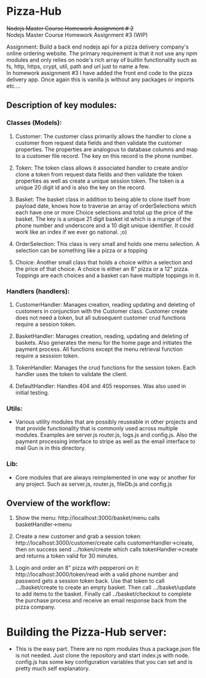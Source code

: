 # Pizza-Hub
~~Nodejs Master Course Homework Assignment # 2~~</br>
Nodejs Master Course Homework Assignment #3 (WIP)

Assignment: Build a back end nodejs api for a pizza delivery company's online ordering website. The primary requirement is that it not use any npm modules and only relies on node's rich array of builtin functionality such as fs, http, https, crypt, util, path and url just to name a few.</br>
In homework assignment #3 I have added the front end code to the pizza delivery app. Once again this is vanilla js without any packages or imports etc....

## Description of key modules:

### Classes (Models):

1. Customer: The customer class primarily allows the handler to clone a customer from request data fields and then validate the customer properties. The properties are analogous to database columns and map to a customer file record. The key on this record is the phone number.

2. Token: The token class allows it associated handler to create and/or clone a token from request data fields and then validate the token properties as well as create a unique session token. The token is a unique 20 digit id and is also the key on the record.

3. Basket: The basket class in addition to being able to clone itself from payload date, knows how to traverse an array of orderSelections which each have one or more Choice selections and total up the price of the basket. The key is a unique 21 digit basket id which is a munge of the phone number and underscore and a 10 digit unique identifier. It could work like an index if we ever go national. ;o)

4. OrderSelection: This class is very small and holds one menu selection. A selection can be something like a pizza or a topping

5. Choice: Another small class that holds a choice within a selection and the price of that choice. A choice is either an 8" pizza or a 12" pizza. Toppings are each choices and a basket can have multiple toppings in it.

### Handlers (handlers):

1. CustomerHandler: Manages creation, reading updating and deleting of customers in conjunction with the Customer class. Customer create does not need a token, but all subsequent customer crud functions require a session token.

2. BasketHandler: Manages creation, reading, updating and deleting of baskets. Also generates the menu for the home page and initiates the payment process. All functions except the menu retrieval function require a sesssion token.

3. TokenHandler: Manages the crud functions for the session token. Each handler uses the token to validate the client.

4. DefaultHandler: Handles 404 and 405 responses. Was also used in initial testing.

### Utils:

- Various utility modules that are possibly reuseable in other projects and that provide functionality that is commonly used across multiple modules. Examples are server.js router.js, logs.js and config.js. Also the payment processing interface to stripe as well as the email interface to mail Gun is in this directory.

### Lib:

- Core modules that are always reimplemented in one way or another for any project. Such as server.js, router.js, fileDb.js and config.js

## Overview of the workflow:

1. Show the menu: http://localhost:3000/basket/menu calls basketHandler->menu

2. Create a new customer and grab a session token: http://localhost:3000/customer/create calls customerHandler->create, then on success send .../token/create which calls tokenHandler->create and returns a token valid for 30 minutes.

3. Login and order an 8" pizza with pepperoni on it: http://localhost:3000/token/read with a valid phone number and password gets a session token back. Use that token to call .../basket/create to create an empty basket. Then call .../basket/update to add items to the basket. Finally call ../basket/checkout to complete the purchase process and receive an email response back from the pizza company.

# Building the Pizza-Hub server:

- This is the easy part. There are no npm modules thus a package.json file is not needed. Just clone the repository and start index.js with node. config.js has some key configuration variables that you can set and is pretty much self explanatory.
